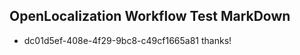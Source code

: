 ## OpenLocalization Workflow Test MarkDown
* dc01d5ef-408e-4f29-9bc8-c49cf1665a81 
thanks!<!--HONumber=Mar16_HO4-->
